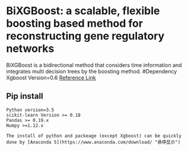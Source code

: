 # BiXGBoost: a scalable, flexible boosting based method for reconstructing gene regulatory networks
BiXGBoost is a bidirectional method that considers time information and integrates multi decision trees by the boosting method.
#Dependency
Xgboost Version=0.6 [Reference Link](https://xgboost.readthedocs.io/en/latest/build.html "悬停显示")
## Pip install
    Python version=3.5
    scikit-learn Version >= 0.18
    Pandas >= 0.19.x
    Numpy >=1.12.x

    The install of python and packeage (except Xgboost) can be quickly done by [Anaconda 5](https://www.anaconda.com/download/ "悬停显示")

